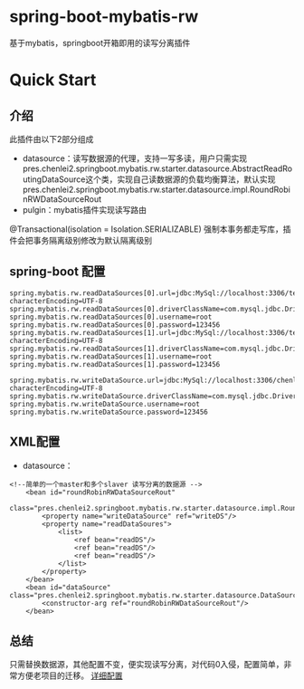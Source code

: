 # spring-boot-mybatis-rw
基于mybatis，springboot开箱即用的读写分离插件

# Quick Start

介绍
---
此插件由以下2部分组成
- datasource：读写数据源的代理，支持一写多读，用户只需实现 pres.chenlei2.springboot.mybatis.rw.starter.datasource.AbstractReadRoutingDataSource这个类，实现自己读数据源的负载均衡算法，默认实现pres.chenlei2.springboot.mybatis.rw.starter.datasource.impl.RoundRobinRWDataSourceRout
- pulgin：mybatis插件实现读写路由


@Transactional(isolation = Isolation.SERIALIZABLE) 强制本事务都走写库，插件会把事务隔离级别修改为默认隔离级别

spring-boot 配置
---
```
spring.mybatis.rw.readDataSources[0].url=jdbc:MySql://localhost:3306/test?characterEncoding=UTF-8
spring.mybatis.rw.readDataSources[0].driverClassName=com.mysql.jdbc.Driver
spring.mybatis.rw.readDataSources[0].username=root
spring.mybatis.rw.readDataSources[0].password=123456
spring.mybatis.rw.readDataSources[1].url=jdbc:MySql://localhost:3306/test?characterEncoding=UTF-8
spring.mybatis.rw.readDataSources[1].driverClassName=com.mysql.jdbc.Driver
spring.mybatis.rw.readDataSources[1].username=root
spring.mybatis.rw.readDataSources[1].password=123456

spring.mybatis.rw.writeDataSource.url=jdbc:MySql://localhost:3306/chenlei?characterEncoding=UTF-8
spring.mybatis.rw.writeDataSource.driverClassName=com.mysql.jdbc.Driver
spring.mybatis.rw.writeDataSource.username=root
spring.mybatis.rw.writeDataSource.password=123456
``` 

XML配置
---
- datasource：
```
<!--简单的一个master和多个slaver 读写分离的数据源 -->
	<bean id="roundRobinRWDataSourceRout"
	    class="pres.chenlei2.springboot.mybatis.rw.starter.datasource.impl.RoundRobinRWDataSourceRout">
	    <property name="writeDataSource" ref="writeDS"/>
	    <property name="readDataSoures">
	        <list>
	            <ref bean="readDS"/>
	            <ref bean="readDS"/>
	            <ref bean="readDS"/>
	        </list>
	    </property>
	</bean>
	<bean id="dataSource" class="pres.chenlei2.springboot.mybatis.rw.starter.datasource.DataSourceProxy">
		<constructor-arg ref="roundRobinRWDataSourceRout"/>
	</bean>
``` 

总结
---
只需替换数据源，其他配置不变，便实现读写分离，对代码0入侵，配置简单，非常方便老项目的迁移。
[详细配置](https://github.com/chenlei2/spring-boot-mybatis-rw/blob/master/spring-boot-mybatis-rw/mybatis-rw-sample-xml/src/main/resources/spring-mybatis.xml)
